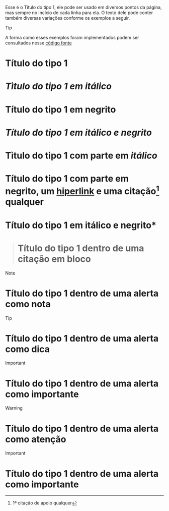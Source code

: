 Esse é o Título do tipo 1, ele pode ser usado em diversos pontos da página, mas sempre no incício de cada linha para ela. O texto dele pode conter também diversas variações conforme os exemplos a seguir.

>[!TIP]
>A forma como esses exemplos foram implementados podem ser consultados nesse [código fonte](https://github.com/eportella/markdown-to-html-builder/tree/main/h1/README.md)

# Título do tipo 1
# *Tìtulo do tipo 1 em itálico*
# **Título do tipo 1 em negrito**
# ***Título do tipo 1 em itálico e negrito***
# Tìtulo do tipo 1 com parte em *itálico*
# Título do tipo 1 com parte em **negrito**, um [hiperlink](/README.md) e uma citação[^1] qualquer
# Título do tipo 1 em itálico e **negrito***

># Título do tipo 1 dentro de uma citação em bloco

>[!NOTE]
># Título do tipo 1 dentro de uma alerta como nota

>[!TIP]
># Título do tipo 1 dentro de uma alerta como dica

>[!IMPORTANT]
># Título do tipo 1 dentro de uma alerta como importante

>[!WARNING]
># Título do tipo 1 dentro de uma alerta como atenção

>[!IMPORTANT]
># Título do tipo 1 dentro de uma alerta como importante

[^1]: 1ª citação de apoio qualquer